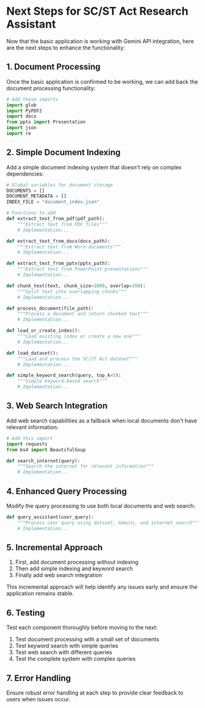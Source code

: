 # Next Steps for SC/ST Act Research Assistant

Now that the basic application is working with Gemini API integration, here are the next steps to enhance the functionality:

## 1. Document Processing

Once the basic application is confirmed to be working, we can add back the document processing functionality:

```python
# Add these imports
import glob
import PyPDF2
import docx
from pptx import Presentation
import json
import re
```

## 2. Simple Document Indexing

Add a simple document indexing system that doesn't rely on complex dependencies:

```python
# Global variables for document storage
DOCUMENTS = []
DOCUMENT_METADATA = []
INDEX_FILE = "document_index.json"

# Functions to add
def extract_text_from_pdf(pdf_path):
    """Extract text from PDF files"""
    # Implementation...

def extract_text_from_docx(docx_path):
    """Extract text from Word documents"""
    # Implementation...

def extract_text_from_pptx(pptx_path):
    """Extract text from PowerPoint presentations"""
    # Implementation...

def chunk_text(text, chunk_size=1000, overlap=200):
    """Split text into overlapping chunks"""
    # Implementation...

def process_document(file_path):
    """Process a document and return chunked text"""
    # Implementation...

def load_or_create_index():
    """Load existing index or create a new one"""
    # Implementation...

def load_dataset():
    """Load and process the SC/ST Act dataset"""
    # Implementation...

def simple_keyword_search(query, top_k=5):
    """Simple keyword-based search"""
    # Implementation...
```

## 3. Web Search Integration

Add web search capabilities as a fallback when local documents don't have relevant information:

```python
# Add this import
import requests
from bs4 import BeautifulSoup

def search_internet(query):
    """Search the internet for relevant information"""
    # Implementation...
```

## 4. Enhanced Query Processing

Modify the query processing to use both local documents and web search:

```python
def query_assistant(user_query):
    """Process user query using dataset, Gemini, and internet search"""
    # Implementation...
```

## 5. Incremental Approach

1. First, add document processing without indexing
2. Then add simple indexing and keyword search
3. Finally add web search integration

This incremental approach will help identify any issues early and ensure the application remains stable.

## 6. Testing

Test each component thoroughly before moving to the next:

1. Test document processing with a small set of documents
2. Test keyword search with simple queries
3. Test web search with different queries
4. Test the complete system with complex queries

## 7. Error Handling

Ensure robust error handling at each step to provide clear feedback to users when issues occur.
